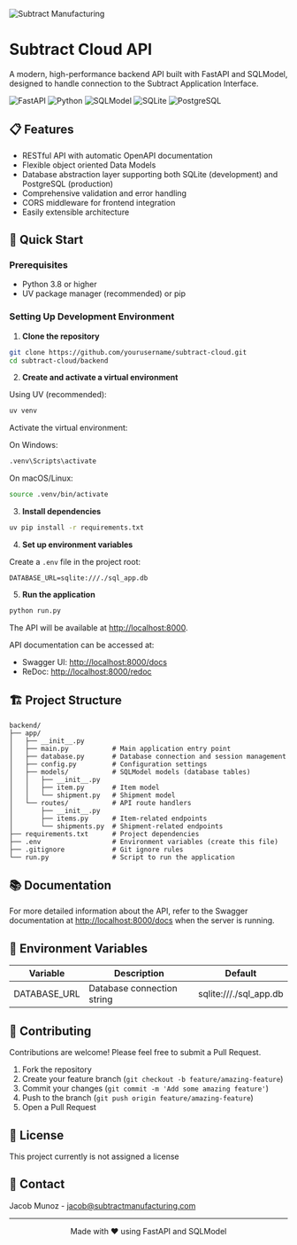  ![Subtract Manufacturing](https://subtractmanufacturing.com/wp-content/uploads/2025/05/subtract_logo_01_social-small-red.png)

# Subtract Cloud API

A modern, high-performance backend API built with FastAPI and SQLModel, designed to handle connection to the Subtract Application Interface.

![FastAPI](https://img.shields.io/badge/FastAPI-005571?style=for-the-badge&logo=fastapi)
![Python](https://img.shields.io/badge/Python-3776AB?style=for-the-badge&logo=python&logoColor=white)
![SQLModel](https://img.shields.io/badge/SQLModel-FF4154?style=for-the-badge&logo=sqlite&logoColor=white)
![SQLite](https://img.shields.io/badge/SQLite-003B57?style=for-the-badge&logo=sqlite&logoColor=white)
![PostgreSQL](https://img.shields.io/badge/PostgreSQL-316192?style=for-the-badge&logo=postgresql&logoColor=white)

## 📋 Features

- RESTful API with automatic OpenAPI documentation
- Flexible object oriented Data Models
- Database abstraction layer supporting both SQLite (development) and PostgreSQL (production)
- Comprehensive validation and error handling
- CORS middleware for frontend integration
- Easily extensible architecture

## 🚀 Quick Start

### Prerequisites

- Python 3.8 or higher
- UV package manager (recommended) or pip

### Setting Up Development Environment

1. **Clone the repository**

```bash
git clone https://github.com/yourusername/subtract-cloud.git
cd subtract-cloud/backend
```

2. **Create and activate a virtual environment**

Using UV (recommended):

```bash
uv venv
```

Activate the virtual environment:

On Windows:

```bash
.venv\Scripts\activate
```

On macOS/Linux:

```bash
source .venv/bin/activate
```

3. **Install dependencies**

```bash
uv pip install -r requirements.txt
```

4. **Set up environment variables**

Create a `.env` file in the project root:

```
DATABASE_URL=sqlite:///./sql_app.db
```

5. **Run the application**

```bash
python run.py
```

The API will be available at [http://localhost:8000](http://localhost:8000).

API documentation can be accessed at:

- Swagger UI: [http://localhost:8000/docs](http://localhost:8000/docs)
- ReDoc: [http://localhost:8000/redoc](http://localhost:8000/redoc)

## 🏗️ Project Structure

```
backend/
├── app/
│   ├── __init__.py
│   ├── main.py           # Main application entry point
│   ├── database.py       # Database connection and session management
│   ├── config.py         # Configuration settings
│   ├── models/           # SQLModel models (database tables)
│   │   ├── __init__.py
│   │   ├── item.py       # Item model
│   │   └── shipment.py   # Shipment model
│   └── routes/           # API route handlers
│       ├── __init__.py
│       ├── items.py      # Item-related endpoints
│       └── shipments.py  # Shipment-related endpoints
├── requirements.txt      # Project dependencies
├── .env                  # Environment variables (create this file)
├── .gitignore            # Git ignore rules
└── run.py                # Script to run the application
```


## 📚 Documentation

For more detailed information about the API, refer to the Swagger documentation at [http://localhost:8000/docs](http://localhost:8000/docs) when the server is running.

## 🔐 Environment Variables

| Variable     | Description                | Default                |
| ------------ | -------------------------- | ---------------------- |
| DATABASE_URL | Database connection string | sqlite:///./sql_app.db |

## 🤝 Contributing

Contributions are welcome! Please feel free to submit a Pull Request.

1. Fork the repository
2. Create your feature branch (`git checkout -b feature/amazing-feature`)
3. Commit your changes (`git commit -m 'Add some amazing feature'`)
4. Push to the branch (`git push origin feature/amazing-feature`)
5. Open a Pull Request

## 📄 License

This project currently is not assigned a license

## 📧 Contact

Jacob Munoz - [jacob@subtractmanufacturing.com](mailto:jacob@subtractmanufacturing.com)

---

<p align="center">Made with ❤️ using FastAPI and SQLModel</p>
